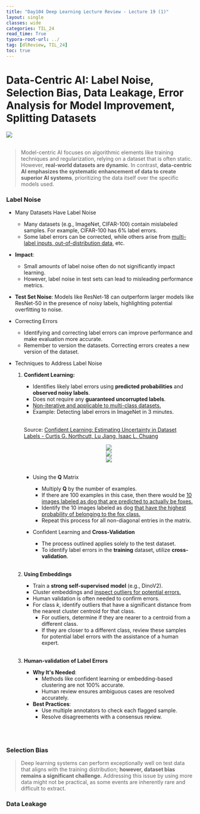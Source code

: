 ```yaml
---
title: "Day104 Deep Learning Lecture Review - Lecture 19 (1)"
layout: single
classes: wide
categories: TIL_24
read_time: True
typora-root-url: ../
tag: [dlReview, TIL_24]
toc: true 
---
```


# Data-Centric AI: Label Noise, Selection Bias, Data Leakage, Error Analysis for Model Improvement, Splitting Datasets

<img src="/blog/images/2024-12-12-TIL24_Day104_DL/JPEG image-84EFE4B47418-1.jpeg"><br><br>

> Model-centric AI focuses on algorithmic elements like training techniques and regularization, relying on a dataset that is often static. However, **real-world datasets are dynamic**. In contrast, **data-centric AI emphasizes the systematic enhancement of data to create superior AI systems**, prioritizing the data itself over the specific models used.

### Label Noise

- Many Datasets Have Label Noise
  - Many datasets (e.g., ImageNet, CIFAR-100) contain mislabeled samples. For example, CIFAR-100 has 6% label errors.
  - Some label errors can be corrected, while others arise from <u>multi-label inputs, out-of-distribution data</u>, etc. 

- **Impact**:
  - Small amounts of label noise often do not significantly impact learning.
  - However, label noise in test sets can lead to misleading performance metrics.

- **Test Set Noise**: Models like ResNet-18 can outperform larger models like ResNet-50 in the presence of noisy labels, highlighting potential overfitting to noise.

- Correcting Errors
  - Identifying and correcting label errors can improve performance and make evaluation more accurate.
  - Remember to version the datasets. Correcting errors creates a new version of the dataset.

- Techniques to Address Label Noise

  1. **Confident Learning:**

     - Identifies likely label errors using **predicted probabilities** and **observed noisy labels**.
     - Does not require any **guaranteed uncorrupted labels**. 
     - <u>Non-iterative and applicable to multi-class datasets.</u>
     - Example: Detecting label errors in ImageNet in 3 minutes.<br><br>

     Source: [Confident Learning: Estimating Uncertainty in Dataset Labels - Curtis G. Northcutt, Lu Jiang, Isaac L. Chuang](https://arxiv.org/abs/1911.00068)

     <center>
       <img src="/blog/images/2024-12-12-TIL24_Day104_DL/image-20250122184726461.png"><br>
       <img src="/blog/images/2024-12-12-TIL24_Day104_DL/image-20250122184739888.png"><br>
       <img src="/blog/images/2024-12-12-TIL24_Day104_DL/image-20250122185026554.png"><br><br>
     </center>

     

     - Using the **Q** Matrix  
       - Multiply **Q** by the number of examples.  
       - If there are 100 examples in this case, then there would be <u>10 images labeled as dog that are predicted to actually be foxes.</u>  
       - Identify the 10 images labeled as dog <u>that have the highest probability of belonging to the fox class.</u>  
       - Repeat this process for all non-diagonal entries in the matrix.

     - Confident Learning and **Cross-Validation**
       - The process outlined applies solely to the test dataset.
       - To identify label errors in the **training** dataset, utilize **cross-validation**.<br><br>

  2. **Using Embeddings**

     - Train a **strong self-supervised model** (e.g., DinoV2).
     - Cluster embeddings and <u>inspect outliers for potential errors.</u>
     - Human validation is often needed to confirm errors.
     - For class $k$, identify outliers that have a significant distance from the nearest cluster centroid for that class.
       - For outliers, determine if they are nearer to a centroid from a different class.
       - If they are closer to a different class, review these samples for potential label errors with the assistance of a human expert.<br><br>

  3. **Human-validation of Label Errors**
     - **Why It's Needed**:
       - Methods like confident learning or embedding-based clustering are not 100% accurate.
       - Human review ensures ambiguous cases are resolved accurately.
     - **Best Practices**:
       - Use multiple annotators to check each flagged sample.
       - Resolve disagreements with a consensus review.

<Br><Br>

### Selection Bias

> Deep learning systems can perform exceptionally well on test data that aligns with the training distribution; **however, dataset bias remains a significant challenge.** Addressing this issue by using more data might not be practical, as some events are inherently rare and difficult to extract.



### Data Leakage


















